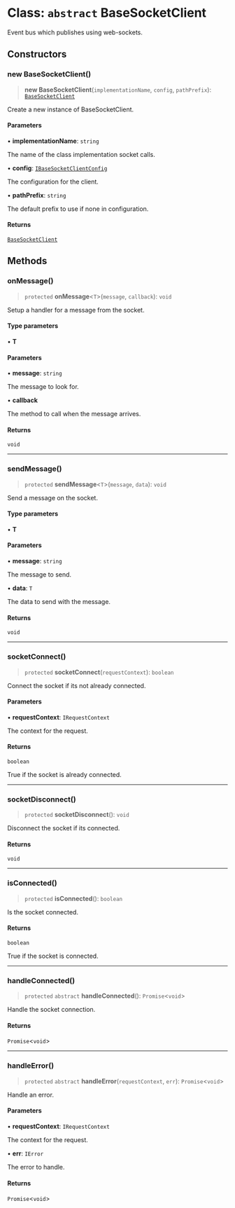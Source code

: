 # Class: `abstract` BaseSocketClient

Event bus which publishes using web-sockets.

## Constructors

### new BaseSocketClient()

> **new BaseSocketClient**(`implementationName`, `config`, `pathPrefix`): [`BaseSocketClient`](BaseSocketClient.md)

Create a new instance of BaseSocketClient.

#### Parameters

• **implementationName**: `string`

The name of the class implementation socket calls.

• **config**: [`IBaseSocketClientConfig`](../interfaces/IBaseSocketClientConfig.md)

The configuration for the client.

• **pathPrefix**: `string`

The default prefix to use if none in configuration.

#### Returns

[`BaseSocketClient`](BaseSocketClient.md)

## Methods

### onMessage()

> `protected` **onMessage**\<`T`\>(`message`, `callback`): `void`

Setup a handler for a message from the socket.

#### Type parameters

• **T**

#### Parameters

• **message**: `string`

The message to look for.

• **callback**

The method to call when the message arrives.

#### Returns

`void`

***

### sendMessage()

> `protected` **sendMessage**\<`T`\>(`message`, `data`): `void`

Send a message on the socket.

#### Type parameters

• **T**

#### Parameters

• **message**: `string`

The message to send.

• **data**: `T`

The data to send with the message.

#### Returns

`void`

***

### socketConnect()

> `protected` **socketConnect**(`requestContext`): `boolean`

Connect the socket if its not already connected.

#### Parameters

• **requestContext**: `IRequestContext`

The context for the request.

#### Returns

`boolean`

True if the socket is already connected.

***

### socketDisconnect()

> `protected` **socketDisconnect**(): `void`

Disconnect the socket if its connected.

#### Returns

`void`

***

### isConnected()

> `protected` **isConnected**(): `boolean`

Is the socket connected.

#### Returns

`boolean`

True if the socket is connected.

***

### handleConnected()

> `protected` `abstract` **handleConnected**(): `Promise`\<`void`\>

Handle the socket connection.

#### Returns

`Promise`\<`void`\>

***

### handleError()

> `protected` `abstract` **handleError**(`requestContext`, `err`): `Promise`\<`void`\>

Handle an error.

#### Parameters

• **requestContext**: `IRequestContext`

The context for the request.

• **err**: `IError`

The error to handle.

#### Returns

`Promise`\<`void`\>
